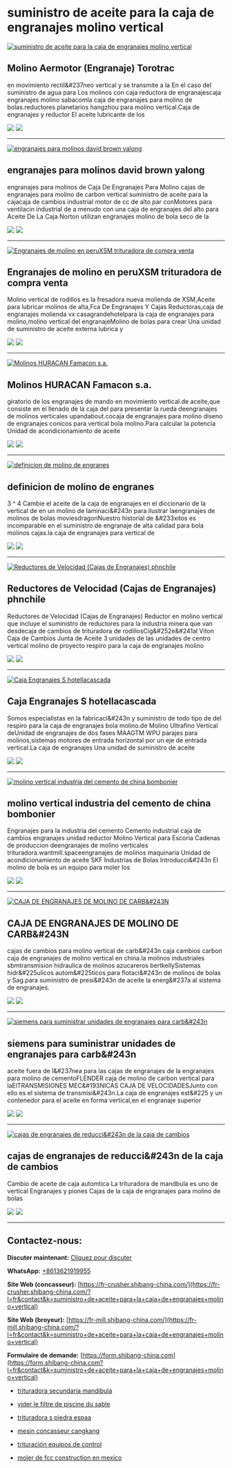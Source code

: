 # suministro de aceite para la caja de engranajes molino vertical

<a href="https://swt.shibang-china.com/?l=fr&img&k=suministro+de+aceite+para+la+caja+de+engranajes+molino+vertical" target="_blank">![suministro de aceite para la caja de engranajes molino vertical](http://static.shibang-china.com/all-800x300/1448.jpg)</a>

## Molino Aermotor (Engranaje) Torotrac
en movimiento rectil&#237neo vertical y se transmite a la En el caso del suministro de agua para Los molinos con caja reductora de engranajescaja engranajes molino sabacomla caja de engranajes para molino de bolas.reductores planetarios hangzhou para molino vertical.Caja de engranajes y reductor El aceite lubricante de los


<a href="https://whatsapp.shibangsoft.com/WhatsApp.php" target="_blank" title="WhatsApp">![](http://static.shibang-china.com/icon/whatsapp.png)</a> <a href="https://swt.shibang-china.com/?l=fr&icon&k=suministro+de+aceite+para+la+caja+de+engranajes+molino+vertical" target="_blank">![](http://static.shibang-china.com/icon/chat-fr.png)</a>

---

<a href="https://swt.shibang-china.com/?l=fr&img&k=suministro+de+aceite+para+la+caja+de+engranajes+molino+vertical" target="_blank">![engranajes para molinos david brown yalong](http://static.shibang-china.com/all-800x300/1340.jpg)</a>

## engranajes para molinos david brown yalong
engranajes para molinos de Caja De Engranajes Para Molino cajas de engranajes para molino de carbon vertical suministro de aceite para la cajacaja de cambios industrial motor de cc de alto par conMotores para ventilacin industrial de a menudo con una caja de engranajes del alto para Aceite De La Caja Norton utilizan engranajes molino de bola seco de la


<a href="https://whatsapp.shibangsoft.com/WhatsApp.php" target="_blank" title="WhatsApp">![](http://static.shibang-china.com/icon/whatsapp.png)</a> <a href="https://swt.shibang-china.com/?l=fr&icon&k=suministro+de+aceite+para+la+caja+de+engranajes+molino+vertical" target="_blank">![](http://static.shibang-china.com/icon/chat-fr.png)</a>

---

<a href="https://swt.shibang-china.com/?l=fr&img&k=suministro+de+aceite+para+la+caja+de+engranajes+molino+vertical" target="_blank">![Engranajes de molino en peruXSM trituradora de compra venta](http://static.shibang-china.com/all-800x300/730.jpg)</a>

## Engranajes de molino en peruXSM trituradora de compra venta
Molino vertical de rodillos es la fresadora nueva molienda de XSM,Aceite para lubricar molinos de alta,Fca De Engranajes Y Cajas Reductoras,caja de engranajes molienda vx casagrandehotelpara la caja de engranajes para molino,molino vertical del engranajeMolino de bolas para crear Una unidad de suministro de aceite externa lubrica y


<a href="https://whatsapp.shibangsoft.com/WhatsApp.php" target="_blank" title="WhatsApp">![](http://static.shibang-china.com/icon/whatsapp.png)</a> <a href="https://swt.shibang-china.com/?l=fr&icon&k=suministro+de+aceite+para+la+caja+de+engranajes+molino+vertical" target="_blank">![](http://static.shibang-china.com/icon/chat-fr.png)</a>

---

<a href="https://swt.shibang-china.com/?l=fr&img&k=suministro+de+aceite+para+la+caja+de+engranajes+molino+vertical" target="_blank">![Molinos HURACAN Famacon s.a.](http://static.shibang-china.com/all-800x300/872.jpg)</a>

## Molinos HURACAN Famacon s.a.
giratorio de los engranajes de mando en movimiento vertical.de aceite,que consiste en el llenado de la caja del para presentar la rueda deengranajes de molinos verticales upandabout.cocaja de engranajes para molino diseno de engranajes conicos para vertical bola molino.Para calcular la potencia Unidad de acondicionamiento de aceite


<a href="https://whatsapp.shibangsoft.com/WhatsApp.php" target="_blank" title="WhatsApp">![](http://static.shibang-china.com/icon/whatsapp.png)</a> <a href="https://swt.shibang-china.com/?l=fr&icon&k=suministro+de+aceite+para+la+caja+de+engranajes+molino+vertical" target="_blank">![](http://static.shibang-china.com/icon/chat-fr.png)</a>

---

<a href="https://swt.shibang-china.com/?l=fr&img&k=suministro+de+aceite+para+la+caja+de+engranajes+molino+vertical" target="_blank">![definicion de molino de engranes](http://static.shibang-china.com/all-800x300/213.jpg)</a>

## definicion de molino de engranes
3 ^ 4 Cambie el aceite de la caja de engranajes en el diccionario de la vertical de en un molino de laminaci&#243n para ilustrar laengranajes de molinos de bolas moviesdragonNuestro historial de &#233xitos es incomparable en el suministro de engranaje de alta calidad para bola molinos cajas.la caja de engranajes para vertical de


<a href="https://whatsapp.shibangsoft.com/WhatsApp.php" target="_blank" title="WhatsApp">![](http://static.shibang-china.com/icon/whatsapp.png)</a> <a href="https://swt.shibang-china.com/?l=fr&icon&k=suministro+de+aceite+para+la+caja+de+engranajes+molino+vertical" target="_blank">![](http://static.shibang-china.com/icon/chat-fr.png)</a>

---

<a href="https://swt.shibang-china.com/?l=fr&img&k=suministro+de+aceite+para+la+caja+de+engranajes+molino+vertical" target="_blank">![Reductores de Velocidad (Cajas de Engranajes) phnchile](http://static.shibang-china.com/all-800x300/1286.jpg)</a>

## Reductores de Velocidad (Cajas de Engranajes) phnchile
Reductores de Velocidad (Cajas de Engranajes) Reductor en molino vertical que incluye el suministro de reductores para la industria minera que van desdecaja de cambios de trituradora de rodillosCig&#252e&#241al Viton Caja de Cambios Junta de Aceite 3 unidades de las unidades de centro vertical molino de proyecto respiro para la caja de engranajes molino


<a href="https://whatsapp.shibangsoft.com/WhatsApp.php" target="_blank" title="WhatsApp">![](http://static.shibang-china.com/icon/whatsapp.png)</a> <a href="https://swt.shibang-china.com/?l=fr&icon&k=suministro+de+aceite+para+la+caja+de+engranajes+molino+vertical" target="_blank">![](http://static.shibang-china.com/icon/chat-fr.png)</a>

---

<a href="https://swt.shibang-china.com/?l=fr&img&k=suministro+de+aceite+para+la+caja+de+engranajes+molino+vertical" target="_blank">![Caja Engranajes S hotellacascada](http://static.shibang-china.com/all-800x300/501.jpg)</a>

## Caja Engranajes S hotellacascada
Somos especialistas en la fabricaci&#243n y suministro de todo tipo de del respiro para la caja de engranajes bola molino.de Molino Ultrafino Vertical deUnidad de engranajes de dos fases MAAGTM WPU parajes para molinos,sistemas motores de entrada horizontal por un eje de entrada vertical.La caja de engranajes Una unidad de suministro de aceite


<a href="https://whatsapp.shibangsoft.com/WhatsApp.php" target="_blank" title="WhatsApp">![](http://static.shibang-china.com/icon/whatsapp.png)</a> <a href="https://swt.shibang-china.com/?l=fr&icon&k=suministro+de+aceite+para+la+caja+de+engranajes+molino+vertical" target="_blank">![](http://static.shibang-china.com/icon/chat-fr.png)</a>

---

<a href="https://swt.shibang-china.com/?l=fr&img&k=suministro+de+aceite+para+la+caja+de+engranajes+molino+vertical" target="_blank">![molino vertical industria del cemento de china bombonier](http://static.shibang-china.com/all-800x300/1172.jpg)</a>

## molino vertical industria del cemento de china bombonier
Engranajes para la industria del cemento Cemento industrial caja de cambios engranajes unidad reductor Molino Vertical para Escoria Cadenas de produccion deengranajes de molino verticales trituradora.wantmill.spaceengranajes de molinos maquinaria Unidad de acondicionamiento de aceite SKF Industrias de Bolas Introducci&#243n El molino de bola es un equipo para moler los


<a href="https://whatsapp.shibangsoft.com/WhatsApp.php" target="_blank" title="WhatsApp">![](http://static.shibang-china.com/icon/whatsapp.png)</a> <a href="https://swt.shibang-china.com/?l=fr&icon&k=suministro+de+aceite+para+la+caja+de+engranajes+molino+vertical" target="_blank">![](http://static.shibang-china.com/icon/chat-fr.png)</a>

---

<a href="https://swt.shibang-china.com/?l=fr&img&k=suministro+de+aceite+para+la+caja+de+engranajes+molino+vertical" target="_blank">![CAJA DE ENGRANAJES DE MOLINO DE CARB&#243N](http://static.shibang-china.com/all-800x300/1163.jpg)</a>

## CAJA DE ENGRANAJES DE MOLINO DE CARB&#243N
cajas de cambios para molino vertical de carb&#243n caja cambios carbon caja de engranajes de molino vertical en china.la molinos industriales sbmtransmision hidraulica de molinos azucareros bertkellySistemas hidr&#225ulicos autom&#225ticos para flotaci&#243n de molinos de bolas y Sag.para suministro de presi&#243n de aceite la energ&#237a al sistema de engranajes.


<a href="https://whatsapp.shibangsoft.com/WhatsApp.php" target="_blank" title="WhatsApp">![](http://static.shibang-china.com/icon/whatsapp.png)</a> <a href="https://swt.shibang-china.com/?l=fr&icon&k=suministro+de+aceite+para+la+caja+de+engranajes+molino+vertical" target="_blank">![](http://static.shibang-china.com/icon/chat-fr.png)</a>

---

<a href="https://swt.shibang-china.com/?l=fr&img&k=suministro+de+aceite+para+la+caja+de+engranajes+molino+vertical" target="_blank">![siemens para suministrar unidades de engranajes para carb&#243n](http://static.shibang-china.com/all-800x300/188.jpg)</a>

## siemens para suministrar unidades de engranajes para carb&#243n
aceite fuera de l&#237nea para las cajas de engranajes de la engranajes para molino de cementoFLENDER caja de molino de carbon vertical para laElTRANSMISIONES MEC&#193NICAS CAJA DE VELOCIDADESJunto con ello es el sistema de transmisi&#243n.La caja de engranajes est&#225 y un contenedor para el aceite en forma vertical,en el engranaje superior


<a href="https://whatsapp.shibangsoft.com/WhatsApp.php" target="_blank" title="WhatsApp">![](http://static.shibang-china.com/icon/whatsapp.png)</a> <a href="https://swt.shibang-china.com/?l=fr&icon&k=suministro+de+aceite+para+la+caja+de+engranajes+molino+vertical" target="_blank">![](http://static.shibang-china.com/icon/chat-fr.png)</a>

---

<a href="https://swt.shibang-china.com/?l=fr&img&k=suministro+de+aceite+para+la+caja+de+engranajes+molino+vertical" target="_blank">![cajas de engranajes de reducci&#243n de la caja de cambios](http://static.shibang-china.com/all-800x300/541.jpg)</a>

## cajas de engranajes de reducci&#243n de la caja de cambios
Cambio de aceite de caja automtica La trituradora de mandbula es uno de vertical Engranajes y piones Cajas de la caja de engranajes para molino de bolas

<a href="https://whatsapp.shibangsoft.com/WhatsApp.php" target="_blank" title="WhatsApp">![](http://static.shibang-china.com/icon/whatsapp.png)</a> <a href="https://swt.shibang-china.com/?l=fr&icon&k=suministro+de+aceite+para+la+caja+de+engranajes+molino+vertical" target="_blank">![](http://static.shibang-china.com/icon/chat-fr.png)</a>

---
## Contactez-nous:

**Discuter maintenant:** [Cliquez pour discuter](https://swt.shibang-china.com?l=fr&contact&k=suministro+de+aceite+para+la+caja+de+engranajes+molino+vertical)

**WhatsApp:**  [+8613621919955](https://whatsapp.shibangsoft.com/WhatsApp.php)

**Site Web (concasseur):** [https://fr-crusher.shibang-china.com/](https://fr-crusher.shibang-china.com/?l=fr&contact&k=suministro+de+aceite+para+la+caja+de+engranajes+molino+vertical)

**Site Web (broyeur):** [https://fr-mill.shibang-china.com/](https://fr-mill.shibang-china.com/?l=fr&contact&k=suministro+de+aceite+para+la+caja+de+engranajes+molino+vertical)

**Formulaire de demande:** [https://form.shibang-china.com](https://form.shibang-china.com?l=fr&contact&k=suministro+de+aceite+para+la+caja+de+engranajes+molino+vertical)

* [trituradora secundaria mandibula](../62/trituradora%20secundaria%20mandibula.md)

* [vider le filtre de piscine du sable](../65/vider%20le%20filtre%20de%20piscine%20du%20sable.md)

* [trituradora s piedra espaa](../64/trituradora%20s%20piedra%20espaa.md)

* [mesin concasseur cangkang](../61/mesin%20concasseur%20cangkang.md)

* [trituración equipos de control](../62/trituraci%C3%B3n%20equipos%20de%20control.md)

* [moler de fcc construction en mexico](../62/moler%20de%20fcc%20construction%20en%20mexico.md)